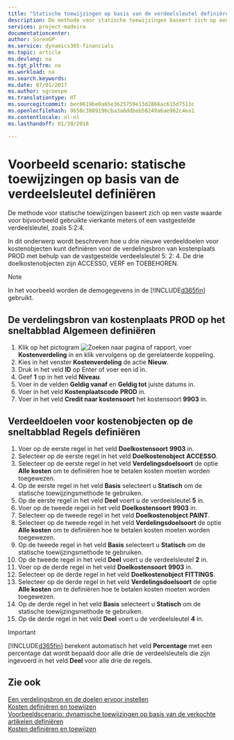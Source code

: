 ```yaml
---
title: "Statische toewijzingen op basis van de verdeelsleutel definiëren | Microsoft Docs"
description: De methode voor statische toewijzingen baseert zich op een vaste waarde voor bijvoorbeeld gebruikte vierkante meters of een vastgestelde verdeelsleutel, zoals 5:2:4.
services: project-madeira
documentationcenter: 
author: SorenGP
ms.service: dynamics365-financials
ms.topic: article
ms.devlang: na
ms.tgt_pltfrm: na
ms.workload: na
ms.search.keywords: 
ms.date: 07/01/2017
ms.author: sgroespe
ms.translationtype: HT
ms.sourcegitcommit: bec0619be0a65e3625759e13d2866ac615d7513c
ms.openlocfilehash: 9b58c3889196cba3a6ddbeb50249a6ae962c4ea1
ms.contentlocale: nl-nl
ms.lasthandoff: 01/30/2018

---
```

# <a name="scenario-example-defining-static-allocations-based-on-allocation-ratio"></a>Voorbeeld scenario: statische toewijzingen op basis van de verdeelsleutel definiëren
De methode voor statische toewijzingen baseert zich op een vaste waarde voor bijvoorbeeld gebruikte vierkante meters of een vastgestelde verdeelsleutel, zoals 5:2:4.  

In dit onderwerp wordt beschreven hoe u drie nieuwe verdeeldoelen voor kostenobjecten kunt definiëren voor de verdelingsbron van kostenplaats PROD met behulp van de vastgestelde verdeelsleutel 5: 2: 4. De drie doelkostenobjecten zijn ACCESSO, VERF en TOEBEHOREN.  

> [!NOTE]  
>  In het voorbeeld worden de demogegevens in de [!INCLUDE[d365fin](includes/d365fin_md.md)] gebruikt.  

## <a name="to-define-the-allocation-source-prod-cost-center-on-the-general-fasttab"></a>De verdelingsbron van kostenplaats PROD op het sneltabblad Algemeen definiëren  

1.  Klik op het pictogram ![Zoeken naar pagina of rapport](media/ui-search/search_small.png "pictogram Zoeken naar pagina of rapport"), voer **Kostenverdeling** in en klik vervolgens op de gerelateerde koppeling.  
2.  Kies in het venster **Kostenverdeling** de actie **Nieuw**.  
3.  Druk in het veld **ID** op Enter of voer een id in.  
4.  Geef **1** op in het veld **Niveau**.  
5.  Voer in de velden **Geldig vanaf** en **Geldig tot** juiste datums in.  
6.  Voer in het veld **Kostenplaatscode** **PROD** in.  
7.  Voer in het veld **Credit naar kostensoort** het kostensoort **9903** in.  

## <a name="to-define-the-allocation-target-cost-objects-on-the-lines-fasttab"></a>Verdeeldoelen voor kostenobjecten op de sneltabblad Regels definiëren  

1.  Voer op de eerste regel in het veld **Doelkostensoort** **9903** in.  
2.  Selecteer op de eerste regel in het veld **Doelkostenobject** **ACCESSO**.  
3.  Selecteer op de eerste regel in het veld **Verdelingsdoelsoort** de optie **Alle kosten** om te definiëren hoe te betalen kosten moeten worden toegewezen.  
4.  Op de eerste regel in het veld **Basis** selecteert u **Statisch** om de statische toewijzingsmethode te gebruiken.  
5.  Op de eerste regel in het veld **Deel** voert u de verdeelsleutel **5** in.  
6.  Voer op de tweede regel in het veld **Doelkostensoort** **9903** in.  
7.  Selecteer op de tweede regel in het veld **Doelkostenobject** **PAINT**.  
8.  Selecteer op de tweede regel in het veld **Verdelingsdoelsoort** de optie **Alle kosten** om te definiëren hoe te betalen kosten moeten worden toegewezen.  
9. Op de tweede regel in het veld **Basis** selecteert u **Statisch** om de statische toewijzingsmethode te gebruiken.  
10. Op de tweede regel in het veld **Deel** voert u de verdeelsleutel **2** in.  
11. Voer op de derde regel in het veld **Doelkostensoort** **9903** in.  
12. Selecteer op de derde regel in het veld **Doelkostenobject** **FITTINGS**.  
13. Selecteer op de derde regel in het veld **Verdelingsdoelsoort** de optie **Alle kosten** om te definiëren hoe te betalen kosten moeten worden toegewezen.  
14. Op de derde regel in het veld **Basis** selecteert u **Statisch** om de statische toewijzingsmethode te gebruiken.  
15. Op de derde regel in het veld **Deel** voert u de verdeelsleutel **4** in.  

> [!IMPORTANT]  
>  [!INCLUDE[d365fin](includes/d365fin_md.md)] berekent automatisch het veld **Percentage** met een percentage dat wordt bepaald door alle drie de verdeelsleutels die zijn ingevoerd in het veld **Deel** voor alle drie de regels.  

## <a name="see-also"></a>Zie ook  
[Een verdelingsbron en de doelen ervoor instellen](finance-how-to-set-up-allocation-source-and-targets.md)   
[Kosten definiëren en toewijzen](finance-define-and-allocate-costs.md)   
[Voorbeeldscenario: dynamische toewijzingen op basis van de verkochte artikelen definiëren](finance-scenario-example-defining-dynamic-allocations-based-on-items-sold.md)   
[Kosten definiëren en toewijzen](finance-define-and-allocate-costs.md)

